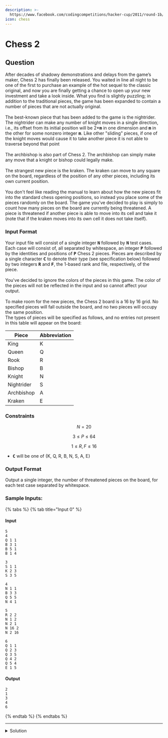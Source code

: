 ```yaml
---
description: >-
  https://www.facebook.com/codingcompetitions/hacker-cup/2011/round-1b/problems/A
icon: chess
---
```


# Chess 2

## Question

After decades of shadowy demonstrations and delays from the game’s maker, Chess 2 has finally been released. You waited in line all night to be one of the first to purchase an example of the hot sequel to the classic original, and now you are finally getting a chance to open up your new investment and take a look inside. What you find is slightly puzzling; in addition to the traditional pieces, the game has been expanded to contain a number of pieces that are not actually original.\
\
The best-known piece that has been added to the game is the nightrider. The nightrider can make any number of knight moves in a single direction, i.e., its offset from its initial position will be 2\*<kbd>**m**</kbd> in one dimension and <kbd>**m**</kbd> in the other for some nonzero integer <kbd>**m**</kbd>. Like other "sliding" pieces, if one of the knight moves would cause it to take another piece it is not able to traverse beyond that point\
\
The archbishop is also part of Chess 2. The archbishop can simply make any move that a knight or bishop could legally make.\
\
The strangest new piece is the kraken. The kraken can move to any square on the board, regardless of the position of any other pieces, including its own current position.\
\
You don't feel like reading the manual to learn about how the new pieces fit into the standard chess opening positions, so instead you place some of the pieces randomly on the board. The game you’ve decided to play is simply to count how many pieces on the board are currently being threatened. A piece is threatened if another piece is able to move into its cell and take it (note that if the kraken moves into its own cell it does not take itself).

### Input Format

Your input file will consist of a single integer <kbd>**N**</kbd> followed by <kbd>**N**</kbd> test cases. Each case will consist of, all separated by whitespace, an integer <kbd>**P**</kbd> followed by the identities and positions of <kbd>**P**</kbd> Chess 2 pieces. Pieces are described by a single character <kbd>**C**</kbd> to denote their type (see specification below) followed by two integers <kbd>**R**</kbd> and <kbd>**F**</kbd>, the 1-based rank and file, respectively, of the piece.\
\
You've decided to ignore the colors of the pieces in this game. The color of the pieces will not be reflected in the input and so cannot affect your output.\
\
To make room for the new pieces, the Chess 2 board is a 16 by 16 grid. No specified pieces will fall outside the board, and no two pieces will occupy the same position.\
The types of pieces will be specified as follows, and no entries not present in this table will appear on the board:



| Piece      | Abbreviation |
| ---------- | ------------ |
| King       | K            |
| Queen      | Q            |
| Rook       | R            |
| Bishop     | B            |
| Knight     | N            |
| Nightrider | S            |
| Archbishop | A            |
| Kraken     | E            |

### Constraints

$$
N = 20
$$

$$
3 ≤ P ≤ 64
$$

$$
1 ≤ R, F ≤ 16
$$

* <kbd>**C**</kbd> will be one of {K, Q, R, B, N, S, A, E}

### Output Format

Output a single integer, the number of threatened pieces on the board, for each test case separated by whitespace.

### Sample Inputs:

{% tabs %}
{% tab title="Input 0" %}
#### Input

```
5
4
Q 1 1
B 3 1
B 5 1
B 1 4

3
S 1 1
K 2 3
S 3 5

4
N 1 1
B 3 3
Q 5 5
N 4 1

5
R 2 2
N 1 2
N 2 1
N 16 2
N 2 16

6
Q 1 1
Q 2 3
Q 3 5
Q 4 2
Q 5 4
E 1 5
```

#### Output

```
2
1
3
4
6
```
{% endtab %}
{% endtabs %}

***

<details>

<summary>Solution</summary>



</details>
